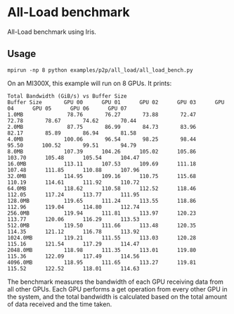 <!--
SPDX-License-Identifier: MIT
Copyright (c) 2025 Advanced Micro Devices, Inc. All rights reserved.
-->

# All-Load benchmark

All-Load benchmark using Iris.

## Usage

```terminal
mpirun -np 8 python examples/p2p/all_load/all_load_bench.py
```
On an MI300X, this example will run on 8 GPUs. It prints:

```terminal
Total Bandwidth (GiB/s) vs Buffer Size
Buffer Size       GPU 00      GPU 01      GPU 02      GPU 03      GPU 04      GPU 05      GPU 06      GPU 07
1.0MB              78.76       76.27       73.88       72.47       72.78       78.67       74.62       70.44
2.0MB              87.75       86.99       84.73       83.96       82.17       85.89       86.94       81.58
4.0MB             100.06       96.54       98.25       98.44       95.50      100.52       99.51       94.79
8.0MB             107.39      104.26      105.02      105.86      103.70      105.48      105.54      104.47
16.0MB            113.11      107.53      109.69      111.18      107.48      111.85      110.88      107.96
32.0MB            114.95      109.16      110.75      115.68      110.19      114.61      111.92      110.72
64.0MB            118.62      110.58      112.52      118.46      112.05      117.24      113.77      111.95
128.0MB           119.65      111.24      113.55      118.86      112.96      119.04      114.80      112.74
256.0MB           119.94      111.81      113.97      120.23      113.77      120.06      116.29      113.53
512.0MB           119.50      111.66      113.48      120.35      114.35      121.12      116.78      113.92
1024.0MB          119.21      111.55      113.03      120.28      115.16      121.54      117.29      114.47
2048.0MB          118.98      111.35      113.01      119.80      115.36      122.09      117.49      114.56
4096.0MB          118.95      111.65      113.27      119.81      115.52      122.52      118.01      114.63
```

The benchmark measures the bandwidth of each GPU receiving data from all other GPUs. Each GPU performs a get operation from every other GPU in the system, and the total bandwidth is calculated based on the total amount of data received and the time taken.
